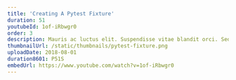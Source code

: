 ```yaml
---
title: 'Creating A Pytest Fixture'
duration: 51
youtubeId: 1of-iRbwgr0
order: 3
description: Mauris ac luctus elit. Suspendisse vitae blandit orci. Sed elementum risus quis interdum aliquam. Ut porta ligula odio, id varius risus maximus vel
thumbnailUrl: /static/thumbnails/pytest-fixture.png
uploadDate: 2018-08-01
duration8601: P51S
embedUrl: https://www.youtube.com/watch?v=1of-iRbwgr0
---
```

